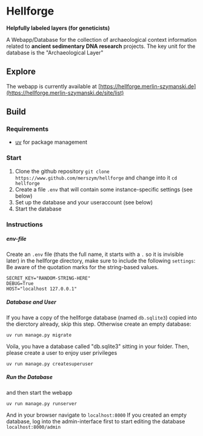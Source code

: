 # Hellforge

**Helpfully labeled layers (for geneticists)**

A Webapp/Database for the collection of archaeological context information related to **ancient sedimentary DNA research** projects. The key unit for the database is the "Archaeological Layer"

## Explore

The webapp is currently available at [https://hellforge.merlin-szymanski.de](https://hellforge.merlin-szymanski.de/site/list)

## Build

### Requirements

- [uv](https://github.com/astral-sh/uv) for package management  

### Start

1. Clone the github repository `git clone https://www.github.com/merszym/hellforge` and change into it `cd hellforge`
2. Create a file `.env` that will contain some instance-specific settings (see below)
3. Set up the database and your useraccount (see below)
4. Start the database

### Instructions

##### env-file

Create an `.env` file (thats the full name, it starts with a `.` so it is invisible later) in the hellforge directory, make sure to include the following `settings`:
Be aware of the quotation marks for the string-based values.

```
SECRET_KEY="RANDOM-STRING-HERE"
DEBUG=True
HOST="localhost 127.0.0.1"
```

##### Database and User

If you have a copy of the hellforge database (named `db.sqlite3`) copied into the dierctory already, skip this step. Otherwise create an empty database:

```
uv run manage.py migrate
```
Voila, you have a database called "db.sqlite3" sitting in your folder. Then, please create a user to enjoy user privileges

```
uv run manage.py createsuperuser
```

##### Run the Database
and then start the webapp

```
uv run manage.py runserver
```

And in your browser navigate to `localhost:8000`
If you created an empty database, log into the admin-interface first to start editing the database `localhost:8000/admin`
